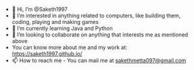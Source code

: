 - 👋 Hi, I’m @Saketh1997
- 👀 I’m interested in anything related to computers, like building them, coding, playing and making games
- 🌱 I’m currently learning Java and Python
- 💞️ I’m looking to collaborate on anything that interests me as mentioned above
- You can know more about me and my work at: https://saketh1997.github.io/
- 📫 How to reach me - You can mail me at sakethmetta097@gmail.com

<!---
Saketh1997/Saketh1997 is a ✨ special ✨ repository because its `README.md` (this file) appears on your GitHub profile.
You can click the Preview link to take a look at your changes.
--->
